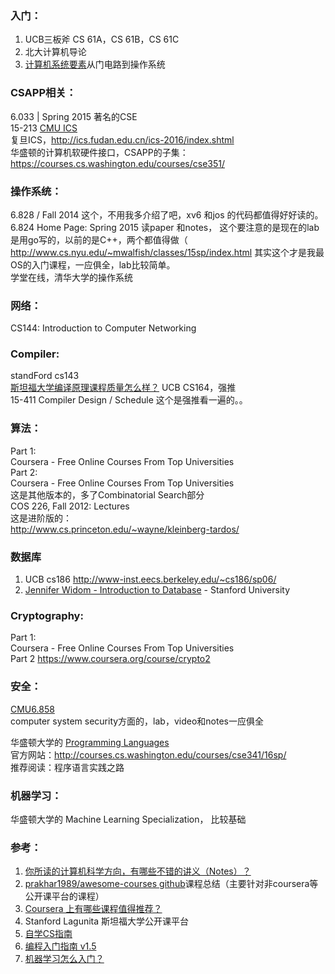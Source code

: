 ### 入门：  
1. UCB三板斧 CS 61A，CS 61B，CS 61C  
2. 北大计算机导论  
3. [计算机系统要素](http://www.nand2tetris.org/course.php)从门电路到操作系统

### CSAPP相关：  
6.033 | Spring 2015 著名的CSE  
15-213 [CMU ICS](https://www.cs.cmu.edu/~213/)  
复旦ICS，http://ics.fudan.edu.cn/ics-2016/index.shtml  
华盛顿的计算机软硬件接口，CSAPP的子集：https://courses.cs.washington.edu/courses/cse351/  


### 操作系统：  
6.828 / Fall 2014 这个，不用我多介绍了吧，xv6 和jos 的代码都值得好好读的。  
6.824 Home Page: Spring 2015 读paper 和notes， 这个要注意的是现在的lab是用go写的，以前的是C++，两个都值得做（
http://www.cs.nyu.edu/~mwalfish/classes/15sp/index.html 其实这个才是我最OS的入门课程，一应俱全，lab比较简单。  
学堂在线，清华大学的操作系统

### 网络：  
CS144: Introduction to Computer Networking

### Compiler:   
standFord cs143  
[斯坦福大学编译原理课程质量怎么样？](https://www.zhihu.com/question/28679215) 
UCB CS164，强推  
15-411 Compiler Design / Schedule 这个是强推看一遍的。。  

### 算法：
Part 1:  
Coursera - Free Online Courses From Top Universities  
Part 2:  
Coursera - Free Online Courses From Top Universities  
这是其他版本的，多了Combinatorial Search部分  
COS 226, Fall 2012: Lectures  
这是进阶版的：  
http://www.cs.princeton.edu/~wayne/kleinberg-tardos/  

### 数据库  
1. UCB cs186 http://www-inst.eecs.berkeley.edu/~cs186/sp06/ 
2. [Jennifer Widom - Introduction to Database](https://lagunita.stanford.edu/courses/Engineering/db/2014_1/info) - Stanford University

### Cryptography:  
Part 1:  
Coursera - Free Online Courses From Top Universities  
Part 2
https://www.coursera.org/course/crypto2  

### 安全：  
[CMU6.858](http://css.csail.mit.edu/6.858/2014/schedule.html)   
computer system security方面的，lab，video和notes一应俱全  

华盛顿大学的 [Programming Languages](https://www.coursera.org/learn/programming-languages)    
官方网站：http://courses.cs.washington.edu/courses/cse341/16sp/   
推荐阅读：程序语言实践之路 

### 机器学习：  
华盛顿大学的 Machine Learning Specialization， 比较基础  


### 参考：  
1. [你所读的计算机科学方向，有哪些不错的讲义（Notes）？](https://www.zhihu.com/question/38300204)   
2. [prakhar1989/awesome-courses github](https://github.com/prakhar1989/awesome-courses/blob/master/README.md)课程总结（主要针对非coursera等公开课平台的课程）    
3. [Coursera 上有哪些课程值得推荐？](https://www.zhihu.com/collection/125898851)   
4. Stanford Lagunita 斯坦福大学公开课平台  
5. [自学CS指南](https://zhuanlan.zhihu.com/p/24546514)  
6. [编程入门指南 v1.5](https://zhuanlan.zhihu.com/p/19959253)  
7. [机器学习怎么入门？](https://www.zhihu.com/question/20691338)